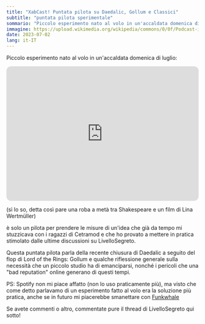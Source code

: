```yaml
---
title: "XabCast! Puntata pilota su Daedalic, Gollum e Classici"
subtitle: "puntata pilota sperimentale"
sommario: "Piccolo esperimento nato al volo in un'accaldata domenica di luglio"
immagine: https://upload.wikimedia.org/wikipedia/commons/0/0f/Podcast-icon.svg
date: 2023-07-02
lang: it-IT
---
```


Piccolo esperimento nato al volo in un'accaldata domenica di luglio:

<iframe style="border-radius:12px" src="https://open.spotify.com/embed/episode/7lwieuCrzmJdLbBOi53KJm?utm_source=generator&theme=0" width="100%" height="352" frameBorder="0" allowfullscreen="" allow="autoplay; clipboard-write; encrypted-media; fullscreen; picture-in-picture" loading="lazy"></iframe>

(sì lo so, detta così pare una roba a metà tra Shakespeare e un film di Lina Wertmüller)

è solo un pilota per prendere le misure di un'idea che già da tempo mi stuzzicava con i ragazzi di Cetramod e che ho provato a mettere in pratica stimolato dalle ultime discussioni su LivelloSegreto.

Questa puntata pilota parla della recente chiusura di Daedalic a seguito del flop di Lord of the Rings: Gollum e qualche riflessione generale sulla necessità che un piccolo studio ha di emanciparsi, nonché i pericoli che una "bad reputation" online generano di questi tempi.

PS: Spotify non mi piace affatto (non lo uso praticamente più), ma visto che come detto parlavamo di un esperimento fatto al volo era la soluzione più pratica, anche se in futuro mi piacerebbe smanettare con [Funkwhale](https://funkwhale.audio/)

Se avete commenti o altro, commentate pure il thread di LivelloSegreto qui sotto!

